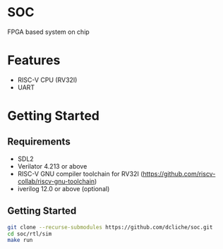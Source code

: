 # SOC 

FPGA based system on chip

# Features

- RISC-V CPU (RV32I)
- UART

# Getting Started

## Requirements

- SDL2
- Verilator 4.213 or above
- RISC-V GNU compiler toolchain for RV32I (https://github.com/riscv-collab/riscv-gnu-toolchain)
- iverilog 12.0 or above (optional)

## Getting Started
```bash
git clone --recurse-submodules https://github.com/dcliche/soc.git
cd soc/rtl/sim
make run
```
